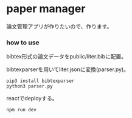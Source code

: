 # paper manager

論文管理アプリが作りたいので、作ります。

### how to use
bibtex形式の論文データをpublic/liter.bibに配置。

bibtexparserを用いてliter.jsonに変換(parser.py)。

```
pip3 install bibtexparser
python3 parser.py
```

reactでdeployする。

```
npm run dev
```
